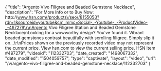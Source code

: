 {
    "title": "Argento Vivo Filigree and Beaded Gemstone Necklace",
    "description": "For More Info or to Buy Now: http:\/\/www.hsn.com\/products\/seo\/8155053?rdr=1&sourceid=youtube&cm_mmc=Social-_-Youtube-_-ProductVideo-_-497279\r\nArgento Vivo Filigree Station and Beaded Gemstone Necklace\nLooking for a wowworthy design? You've found it. Vibrant beaded gemstones contrast beautifully with scrolling filigree. Simply slip it on...\r\nPrices shown on the previously recorded video may not represent the current price.  View hsn.com to view the current selling price. HSN Item #497279",
    "videoid": "112332703",
    "date_created": "1498067332",
    "date_modified": "1504059757",
    "type": "captivate",
    "layout": "video",
    "url": "\/v\/argento-vivo-filigree-and-beaded-gemstone-necklace\/112332703"
}